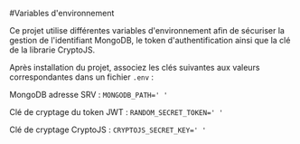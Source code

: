 #Variables d'environnement

Ce projet utilise différentes variables d'environnement afin de sécuriser la gestion de l'identifiant MongoDB, le token d'authentification ainsi que la clé de la librarie CryptoJS.

Après installation du projet, associez les clés suivantes aux valeurs correspondantes dans un fichier ``.env`` :

MongoDB adresse SRV : 
`MONGODB_PATH=' '`

Clé de cryptage du token JWT : 
`RANDOM_SECRET_TOKEN=' '`

Clé de cryptage CryptoJS : 
`CRYPTOJS_SECRET_KEY=' '`